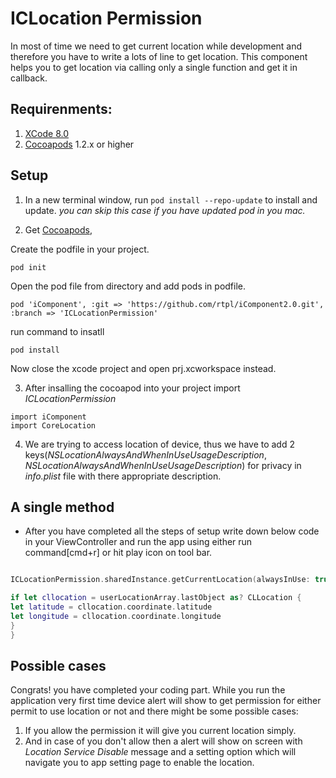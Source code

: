 # ICLocation Permission 

In most of time we need to get current location while development and therefore you have to write a lots of line to get location. This component helps you to get location via calling only a single function and get it in callback. 


## Requirenments:

1. [XCode 8.0](https://itunes.apple.com/us/app/xcode/id497799835?mt=12)
2. [Cocoapods](https://guides.cocoapods.org/using/getting-started.html) 1.2.x or higher



## Setup

1. In a new terminal window, run `pod install --repo-update` to install and update.
*you can skip this case if you have updated pod in you mac.*

2. Get [Cocoapods](https://cocoapods.org/), 

Create the podfile in your project.
```
pod init
```

Open the pod file from directory and add pods in podfile.
```
pod 'iComponent', :git => 'https://github.com/rtpl/iComponent2.0.git', :branch => 'ICLocationPermission'
```

run command to insatll 
```
pod install
```
Now close the xcode project and open prj.xcworkspace instead.


3. After insalling the cocoapod into your project import *ICLocationPermission*
```
import iComponent
import CoreLocation
```

4.  We are trying to access location of device, thus we have to add 2 keys(*NSLocationAlwaysAndWhenInUseUsageDescription*, *NSLocationAlwaysAndWhenInUseUsageDescription*) for privacy in *info.plist* file with there appropriate description.



## A single method

- After you have completed all the steps of setup write down below code in your ViewController and run the app using either run command[cmd+r] or hit play icon on tool bar.

``` Swift

ICLocationPermission.sharedInstance.getCurrentLocation(alwaysInUse: true, target: self, userLocationClosure: { (userLocationArray: NSArray) 

if let cllocation = userLocationArray.lastObject as? CLLocation {
let latitude = cllocation.coordinate.latitude
let longitude = cllocation.coordinate.longitude
}
}

```


## Possible cases

Congrats! you have completed your coding part. While you run the application very first time device alert will show to get permission for either permit to use location or not and there might be some possible cases:

1. If you allow the permission it will give you current location simply.
2. And in case of you don't allow then a alert will show on screen with *Location Service Disable* message and a setting option which will navigate you to app setting page to enable the location.
